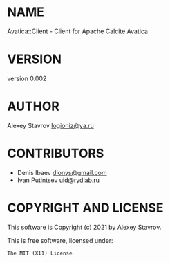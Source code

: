 # NAME

Avatica::Client - Client for Apache Calcite Avatica

# VERSION

version 0.002

# AUTHOR

Alexey Stavrov <logioniz@ya.ru>

# CONTRIBUTORS

- Denis Ibaev <dionys@gmail.com>
- Ivan Putintsev <uid@rydlab.ru>

# COPYRIGHT AND LICENSE

This software is Copyright (c) 2021 by Alexey Stavrov.

This is free software, licensed under:

    The MIT (X11) License

